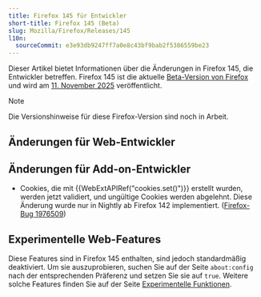 ```yaml
---
title: Firefox 145 für Entwickler
short-title: Firefox 145 (Beta)
slug: Mozilla/Firefox/Releases/145
l10n:
  sourceCommit: e3e93db9247ff7a0e8c43bf9bab2f5386559be23
---
```


Dieser Artikel bietet Informationen über die Änderungen in Firefox 145, die Entwickler betreffen.
Firefox 145 ist die aktuelle [Beta-Version von Firefox](https://www.firefox.com/en-US/channel/desktop/#beta) und wird am [11. November 2025](https://whattrainisitnow.com/release/?version=145) veröffentlicht.

> [!NOTE]
> Die Versionshinweise für diese Firefox-Version sind noch in Arbeit.

<!-- Autoren: Bitte kommentieren Sie alle Überschriften aus, für die Sie Anmerkungen schreiben -->

## Änderungen für Web-Entwickler

<!-- ### Entwicklerwerkzeuge -->

<!-- ### HTML -->

<!-- Keine bemerkenswerten Änderungen. -->

<!-- #### Entfernt -->

<!-- ### MathML -->

<!-- #### Entfernt -->

<!-- ### SVG -->

<!-- #### Entfernt -->

<!-- ### CSS -->

<!-- Keine bemerkenswerten Änderungen. -->

<!-- #### Entfernt -->

<!-- ### JavaScript -->

<!-- Keine bemerkenswerten Änderungen. -->

<!-- #### Entfernt -->

<!-- ### HTTP -->

<!-- #### Entfernt -->

<!-- ### Sicherheit -->

<!-- #### Entfernt -->

<!-- ### APIs -->

<!-- #### DOM -->

<!-- #### Medien, WebRTC und Web Audio -->

<!-- #### Entfernt -->

<!-- ### WebAssembly -->

<!-- #### Entfernt -->

<!-- ### WebDriver Konformität (WebDriver BiDi, Marionette) -->

<!-- #### Allgemein -->

<!-- #### WebDriver BiDi -->

<!-- #### Marionette -->

## Änderungen für Add-on-Entwickler

- Cookies, die mit {{WebExtAPIRef("cookies.set()")}} erstellt wurden, werden jetzt validiert, und ungültige Cookies werden abgelehnt. Diese Änderung wurde nur in Nightly ab Firefox 142 implementiert. ([Firefox-Bug 1976509](https://bugzil.la/1976509))

<!-- ### Entfernt -->

<!-- ### Sonstiges -->

## Experimentelle Web-Features

Diese Features sind in Firefox 145 enthalten, sind jedoch standardmäßig deaktiviert.
Um sie auszuprobieren, suchen Sie auf der Seite `about:config` nach der entsprechenden Präferenz und setzen Sie sie auf `true`.
Weitere solche Features finden Sie auf der Seite [Experimentelle Funktionen](/de/docs/Mozilla/Firefox/Experimental_features).
